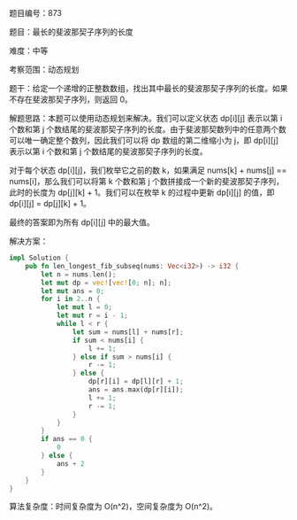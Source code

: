 题目编号：873

题目：最长的斐波那契子序列的长度

难度：中等

考察范围：动态规划

题干：给定一个递增的正整数数组，找出其中最长的斐波那契子序列的长度。如果不存在斐波那契子序列，则返回 0。

解题思路：本题可以使用动态规划来解决。我们可以定义状态 dp[i][j] 表示以第 i 个数和第 j 个数结尾的斐波那契子序列的长度。由于斐波那契数列中的任意两个数可以唯一确定整个数列，因此我们可以将 dp 数组的第二维缩小为 j，即 dp[i][j] 表示以第 i 个数和第 j 个数结尾的斐波那契子序列的长度。

对于每个状态 dp[i][j]，我们枚举它之前的数 k，如果满足 nums[k] + nums[j] == nums[i]，那么我们可以将第 k 个数和第 j 个数拼接成一个新的斐波那契子序列，此时的长度为 dp[j][k] + 1。我们可以在枚举 k 的过程中更新 dp[i][j] 的值，即 dp[i][j] = dp[j][k] + 1。

最终的答案即为所有 dp[i][j] 中的最大值。

解决方案：

```rust
impl Solution {
    pub fn len_longest_fib_subseq(nums: Vec<i32>) -> i32 {
        let n = nums.len();
        let mut dp = vec![vec![0; n]; n];
        let mut ans = 0;
        for i in 2..n {
            let mut l = 0;
            let mut r = i - 1;
            while l < r {
                let sum = nums[l] + nums[r];
                if sum < nums[i] {
                    l += 1;
                } else if sum > nums[i] {
                    r -= 1;
                } else {
                    dp[r][i] = dp[l][r] + 1;
                    ans = ans.max(dp[r][i]);
                    l += 1;
                    r -= 1;
                }
            }
        }
        if ans == 0 {
            0
        } else {
            ans + 2
        }
    }
}
```

算法复杂度：时间复杂度为 O(n^2)，空间复杂度为 O(n^2)。